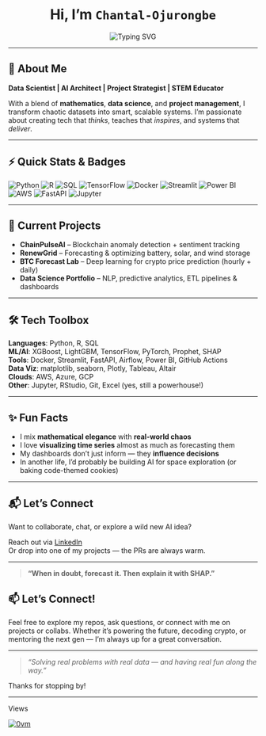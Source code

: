<!-- GitHub Profile README for Chantal Ojurongbe -->

<h1 align="center">Hi, I’m <code>Chantal-Ojurongbe</code></h1>

<p align="center">
  <img src="https://readme-typing-svg.demolab.com?font=Fira+Code&pause=1000&color=7EF7D7&center=true&vCenter=true&width=635&lines=Data+Scientist+%7C+AI+Engineer+%7C+STEM+Mentor;Grid+Optimizer+%7C+Blockchain+Analyzer+%7C+Pythonista;Solving+Real+Problems+with+Real+Data+%F0%9F%94%A5" alt="Typing SVG" />
</p>

---

## 🧠 About Me

**Data Scientist | AI Architect | Project Strategist | STEM Educator**

With a blend of **mathematics**, **data science**, and **project management**, I transform chaotic datasets into smart, scalable systems. I’m passionate about creating tech that *thinks*, teaches that *inspires*, and systems that *deliver*.

---

## ⚡ Quick Stats & Badges

![Python](https://img.shields.io/badge/Python-3776AB?style=for-the-badge&logo=python&logoColor=white)
![R](https://img.shields.io/badge/R-276DC3?style=for-the-badge&logo=r&logoColor=white)
![SQL](https://img.shields.io/badge/SQL-4479A1?style=for-the-badge&logo=postgresql&logoColor=white)
![TensorFlow](https://img.shields.io/badge/TensorFlow-FF6F00?style=for-the-badge&logo=tensorflow&logoColor=white)
![Docker](https://img.shields.io/badge/Docker-2496ED?style=for-the-badge&logo=docker&logoColor=white)
![Streamlit](https://img.shields.io/badge/Streamlit-FF4B4B?style=for-the-badge&logo=streamlit&logoColor=white)
![Power BI](https://img.shields.io/badge/Power%20BI-F2C811?style=for-the-badge&logo=powerbi&logoColor=black)
![AWS](https://img.shields.io/badge/AWS-FF9900?style=for-the-badge&logo=amazonaws&logoColor=white)
![FastAPI](https://img.shields.io/badge/FastAPI-009688?style=for-the-badge&logo=fastapi&logoColor=white)
![Jupyter](https://img.shields.io/badge/Jupyter-F37626?style=for-the-badge&logo=jupyter&logoColor=white)

---

## 🚀 Current Projects

- **ChainPulseAI** – Blockchain anomaly detection + sentiment tracking
- **RenewGrid** – Forecasting & optimizing battery, solar, and wind storage
- **BTC Forecast Lab** – Deep learning for crypto price prediction (hourly + daily)
- **Data Science Portfolio** – NLP, predictive analytics, ETL pipelines & dashboards

---

## 🛠️ Tech Toolbox

**Languages**: Python, R, SQL  
**ML/AI**: XGBoost, LightGBM, TensorFlow, PyTorch, Prophet, SHAP  
**Tools**: Docker, Streamlit, FastAPI, Airflow, Power BI, GitHub Actions  
**Data Viz**: matplotlib, seaborn, Plotly, Tableau, Altair  
**Clouds**: AWS, Azure, GCP  
**Other**: Jupyter, RStudio, Git, Excel (yes, still a powerhouse!)

---

## ✨ Fun Facts

- I mix **mathematical elegance** with **real-world chaos**
- I love **visualizing time series** almost as much as forecasting them
- My dashboards don’t just inform — they **influence decisions**
- In another life, I’d probably be building AI for space exploration (or baking code-themed cookies)

---

## 📬 Let’s Connect

Want to collaborate, chat, or explore a wild new AI idea?

Reach out via [LinkedIn](https://linkedin.com/in/chantal-ojurongbe-231b56139/)  
Or drop into one of my projects — the PRs are always warm.

---

> **“When in doubt, forecast it. Then explain it with SHAP.”** 

## 📫 Let’s Connect!

Feel free to explore my repos, ask questions, or connect with me on projects or collabs. Whether it’s powering the future, decoding crypto, or mentoring the next gen — I’m always up for a great conversation.

---

> *“Solving real problems with real data — and having real fun along the way.”*

Thanks for stopping by!

---

Views

<a href="https://www.youtube.com/watch?v=ZxZ1I1yTCUI&ab_channel=Joshwin"> 
<img src="https://profile-counter.glitch.me/cojurongbe333/count.svg" alt="0vm" />
</a>

<!---
cojurongbe333/cojurongbe333 is a ✨ special ✨ repository because its `README.md` (this file) appears on your GitHub profile.
You can click the Preview link to take a look at your changes.
--->

